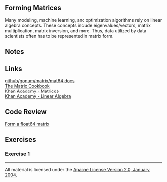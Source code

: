 ## Forming Matrices

Many modeling, machine learning, and optimization algorithms rely on linear algebra concepts.  These concepts include eigenvalues/vectors, matrix multiplication, matrix inversion, and more.  Thus, data utilized by data scientists often has to be represented in matrix form.  

## Notes

## Links

[github/gonum/matrix/mat64 docs](https://godoc.org/github.com/gonum/matrix/mat64)  
[The Matrix Cookbook](http://www.math.uwaterloo.ca/~hwolkowi/matrixcookbook.pdf)  
[Khan Academy - Matrices](https://www.khanacademy.org/math/algebra-home/precalculus/precalc-matrices)  
[Khan Academy - Linear Algebra](https://www.khanacademy.org/math/linear-algebra)

## Code Review

[Form a float64 matrix](example1/example1.go)  

## Exercises

### Exercise 1

___
All material is licensed under the [Apache License Version 2.0, January 2004](http://www.apache.org/licenses/LICENSE-2.0).
